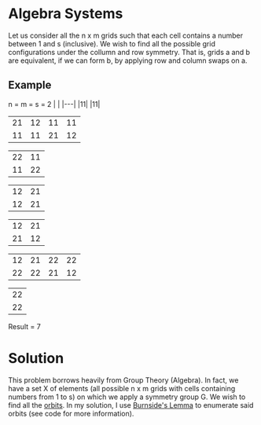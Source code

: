 # Algebra Systems 

Let us consider all the n x m grids such that each cell contains a number between 1 and s (inclusive). We wish to find all the possible grid configurations under the collumn and row symmetry. That is, grids a and b are equivalent, if we can form b, by applying row and column swaps on a.

## Example
n = m = s = 2
| |
|---|
|11|
|11|

| | | | |
|---|---|---|---|
|21| 12| 11| 11|
|11|11|21|12|

| | |
|---|---|
|22| 11|
|11|22|

| | |
|---|---|
|12| 21|
|12|21|

| | |
|---|---|
|12| 21|
|21|12|

| | | | |
|---|---|---|---|
|12| 21| 22| 22|
|22|22|21|12|

| |
|---|
|22|
|22|

Result = 7

# Solution

This problem borrows heavily from Group Theory (Algebra). In fact, we have a set X of elements (all possible n x m grids with cells containing numbers from 1 to s) on which we 
apply a symmetry group G. We wish to find all the [orbits](https://en.wikipedia.org/wiki/Group_action#Orbits_and_stabilizers). In my solution, I use [Burnside's Lemma](https://en.wikipedia.org/wiki/Burnside%27s_lemma)
to enumerate said orbits (see code for more information).
